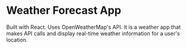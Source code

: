 # Weather Forecast App

Built with React. Uses OpenWeatherMap's API. 
It is a weather app that makes API calls and display real-time weather information for a user's location.

